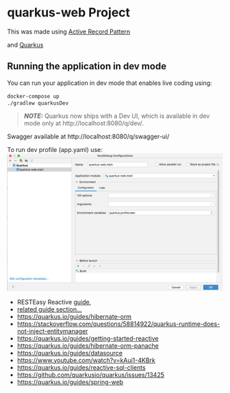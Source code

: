 # quarkus-web Project

This was made using [Active Record Pattern](https://en.wikipedia.org/wiki/Active_record_pattern) 

and [Quarkus](https://quarkus.io/)



## Running the application in dev mode

You can run your application in dev mode that enables live coding using:
```shell script
docker-compose up
./gradlew quarkusDev
```

> **_NOTE:_**  Quarkus now ships with a Dev UI, which is available in dev mode only at http://localhost:8080/q/dev/.
> 
Swagger available at http://localhost:8080/q/swagger-ui/ 

To run dev profile (app.yaml) use:
![img.png](img.png)

- RESTEasy Reactive [guide](https://quarkus.io/guides/resteasy-reactive), 
- [related guide section...](https://quarkus.io/guides/getting-started-reactive#reactive-jax-rs-resources)
- https://quarkus.io/guides/hibernate-orm
- https://stackoverflow.com/questions/58814922/quarkus-runtime-does-not-inject-entitymanager
- https://quarkus.io/guides/getting-started-reactive
- https://quarkus.io/guides/hibernate-orm-panache
- https://quarkus.io/guides/datasource
- https://www.youtube.com/watch?v=kAui1-4KBrk
- https://quarkus.io/guides/reactive-sql-clients
- https://github.com/quarkusio/quarkus/issues/13425
- https://quarkus.io/guides/spring-web


